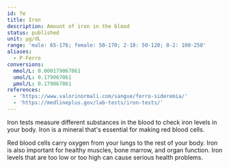 ```yaml
---
id: fe
title: Iron
description: Amount of iron in the blood
status: published
unit: μg/dL
range: 'male: 65-176; female: 50-170; 2-18: 50-120; 0-2: 100-250'
aliases:
  - P-Ferro
conversions:
  mmol/L: 0.000179067061
  umol/L: 0.179067061
  µmol/L: 0.179067061
references:
  - 'https://www.valorinormali.com/sangue/ferro-sideremia/'
  - 'https://medlineplus.gov/lab-tests/iron-tests/'
---
```

Iron tests measure different substances in the blood to check iron levels in your body. Iron is a mineral that's essential for making red blood cells. 

Red blood cells carry oxygen from your lungs to the rest of your body. Iron is also important for healthy muscles, bone marrow, and organ function. Iron levels that are too low or too high can cause serious health problems.
